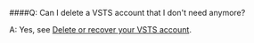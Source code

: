 ####Q:	Can I delete a VSTS account that I don't need anymore? 

A:	Yes, see [Delete or recover your VSTS account](/vsts/organizations/accounts/delete-your-vsts-account).